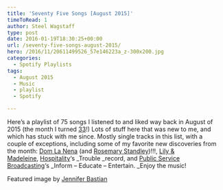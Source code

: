 ```yaml
---
title: 'Seventy Five Songs [August 2015]'
timeToRead: 1 
author: Steel Wagstaff
type: post
date: 2016-01-19T18:30:25+00:00
url: /seventy-five-songs-august-2015/
hero: /2016/11/20611499526_57e146223a_z-300x200.jpg
categories:
  - Spotify Playlists
tags:
  - August 2015
  - Music
  - playlist
  - Spotify

---
```

Here&#8217;s a playlist of 75 songs I listened to and liked way back in August of 2015 (the month I turned <a href="https://en.wikipedia.org/wiki/LP_record" target="_blank">33</a>!) Lots of stuff here that was new to me, and which has stuck with me since. Mostly single tracks in this list, with a couple of exceptions, including some of my favorite new discoveries from the month: <a href="http://www.domlanena.com/home.html" target="_blank">Dom La Nena</a> (and <a href="http://magazine.seymourprojects.com/2012/04/rosemary-standley-the-magnetic-mademoiselle-moriarty/" target="_blank">Rosemary Standley</a>)!!!, <a href="http://www.lilandmad.com/" target="_blank">Lily & Madeleine</a>, <a href="https://www.mergerecords.com/hospitality" target="_blank">Hospitality</a>&#8216;s _Trouble _record, and <a href="http://publicservicebroadcasting.net/" target="_blank">Public Service Broadcasting</a>&#8216;s _Inform &#8211; Educate &#8211; Entertain. _Enjoy the music!



Featured image by <a href="http://jenniferbastianphotography.com" target="_blank">Jennifer Bastian</a>